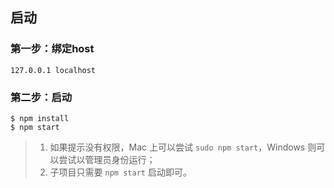 ## 启动

### 第一步：绑定host

```
127.0.0.1 localhost
```

### 第二步：启动

```
$ npm install
$ npm start
```

> 1. 如果提示没有权限，Mac 上可以尝试 `sudo npm start`，Windows 则可以尝试以管理员身份运行；
> 2. 子项目只需要 `npm start` 启动即可。
